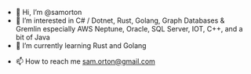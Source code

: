 - 👋 Hi, I’m @samorton
- 👀 I’m interested in C# / Dotnet,  Rust, Golang, Graph Databases & Gremlin especially AWS Neptune, Oracle, SQL Server, IOT,  C++, and a bit of Java
- 🌱 I’m currently learning Rust and Golang
<!-- - 💞️ I’m looking to collaborate on ... -->
- 📫 How to reach me sam.orton@gmail.com

<!---
samorton/samorton is a ✨ special ✨ repository because its `README.md` (this file) appears on your GitHub profile.
You can click the Preview link to take a look at your changes.
--->
